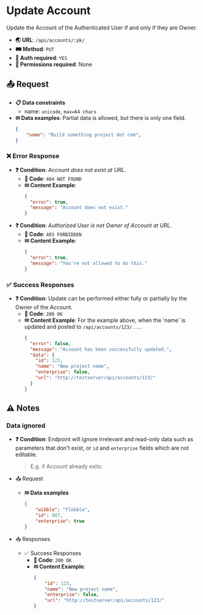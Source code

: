 # Update Account

Update the Account of the Authenticated User if and only if they are Owner.

- **🌏 URL**: `/api/accounts/:pk/`
- **🛤️ Method**: `PUT`
- **🔐 Auth required**: `YES`
- **🚫 Permissions required**: None

## 📤 Request

- **📋 Data constraints**
  - name: `unicode`, `max=64 chars`
- **✉ Data examples**: Partial data is allowed, but there is only one field.
    ```json
    {
        "name": "Build something project dot com",
    }
    ```

### ❌ Error Response
- **❓ Condition**: *Account does not exist at URL.*
  - **🔢 Code**: `404 NOT FOUND`
  - **✉ Content Example**:
    ```json
    {
      "error": true,
      "message": "Account does not exist."
    }
    ```
- **❓ Condition**: *Authorized User is not Owner of Account at URL.*
  - **🔢 Code**: `403 FORBIDDEN`
  - **✉ Content Example**:
    ```json
    {
      "error": true,
      "message": "You're not allowed to do this."
    }
    ```

### ✅ Success Responses

- **❓ Condition**: Update can be performed either fully or partially by the Owner of the Account.
  - **🔢 Code**: `200 OK`
  - **✉ Content Example**: For the example above, when the 'name' is updated and posted to `/api/accounts/123/...`.
    ```json
    {
      "error": false,
      "message": "Account has been successfully updated.",
      "data": {
        "id": 123,
        "name": "New project name",
        "enterprise": false,
        "url": "http://testserver/api/accounts/123/"
      }
    }
    ```

## ⚠️ Notes

### Data ignored
- **❓ Condition**: Endpoint will ignore irrelevant and read-only data such as parameters that don't exist, or `id` and `enterprise` fields which are not editable.
  > E.g. if Account already exits:

- 📤 Request
  - **✉ Data examples**
    ```json
    {
        "wibble": "flobble",
        "id": 987,
        "enterprise": true
    }
    ```

- 📥 Responses
  - ✅ Success Responses
    - **🔢 Code**: `200 OK`
    - **✉ Content Example**:
      ```json
      {
          "id": 123,
          "name": "New project name",
          "enterprise": false,
          "url": "http://testserver/api/accounts/123/"
      }
      ```
